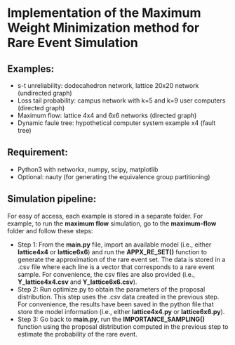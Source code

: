 # Implementation of the Maximum Weight Minimization method for Rare Event Simulation


## Examples:
- s-t unreliability: dodecahedron network, lattice 20x20 network (undirected graph)
- Loss tail probability: campus network with k=5 and k=9 user computers (directed graph)
- Maximum flow: lattice 4x4 and 6x6 networks (directed graph)
- Dynamic faule tree: hypothetical computer system example x4 (fault tree)


## Requirement:
- Python3 with networkx, numpy, scipy, matplotlib 
- Optional: nauty (for generating the equivalence group partitioning)


## Simulation pipeline:

For easy of access, each example is stored in a separate folder. For example, to run the **maximum flow** simulation, go to the **maximum-flow** folder and follow these steps:
- Step 1: From the **main.py** file, import an available model (i.e., either **lattice4x4** or **lattice6x6**) and run the **APPX_RE_SET()** function to generate the approximation of the rare event set. The data is stored in a .csv file where each line is a vector that corresponds to a rare event sample. For convenience, the csv files are also provided (i.e., **Y_lattice4x4.csv** and **Y_lattice6x6.csv**).
- Step 2: Run optimize.py to obtain the parameters of the proposal distribution. This step uses the .csv data created in the previous step. For convenience, the results have been saved in the python file that store the model information (i.e., either **lattice4x4.py** or **lattice6x6.py**).
- Step 3: Go back to **main.py**, run the **IMPORTANCE_SAMPLING()** function using the proposal distribution computed in the previous step to estimate the probability of the rare event.
